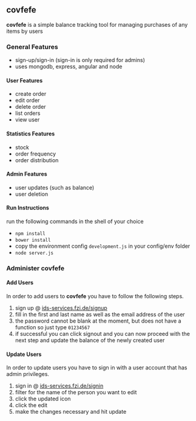 ## covfefe

**covfefe** is a simple balance tracking tool for managing purchases of any items by users

### General Features

* sign-up/sign-in (sign-in is only required for admins)
* uses mongodb, express, angular and node

#### User Features

* create order
* edit order
* delete order
* list orders
* view user

#### Statistics Features

* stock
* order frequency
* order distribution

#### Admin Features

* user updates (such as balance)
* user deletion

#### Run Instructions

run the following commands in the shell of your choice

* `npm install`
* `bower install`
* copy the environment config `development.js` in your config/env folder
* `node server.js`

### Administer covfefe

#### Add Users

In order to add users to **covfefe** you have to follow the following steps.

1.  sign up @ [ids-services.fzi.de/signup](http://ids-services.fzi.de/signup)
2.  fill in the first and last name as well as the email address of the user
3.  the password cannot be blank at the moment, but does not have a function so just type `01234567`
4.  if successful you can click signout and you can now proceed with the next step and update the balance of the newly created user

#### Update Users

In order to update users you have to sign in with a user account that has admin privileges.

1.  sign in @ [ids-services.fzi.de/signin](http://ids-services.fzi.de/signin)
2.  filter for the name of the person you want to edit
3.  click the updated icon
4.  click the edit
5.  make the changes necessary and hit update
